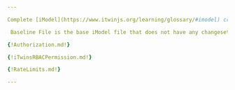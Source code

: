 ```yaml
---

Complete [iModel](https://www.itwinjs.org/learning/glossary/#imodel) creation from Baseline File by confirming that file was uploaded to file storage.

 Baseline File is the base iModel file that does not have any changesets applied. For creating an iModel from a custom Baseline File see [Create iModel using a Baseline File](https://developer.bentley.com/apis/imodels/operations/create-imodel/#createanimodelusingabaselinefile).

{!Authorization.md!}

{!iTwinsRBACPermission.md!}

{!RateLimits.md!}

---
```

